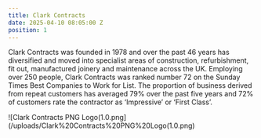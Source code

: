```yaml
---
title: Clark Contracts
date: 2025-04-10 08:05:00 Z
position: 1
---
```


Clark Contracts was founded in 1978 and over the past 46 years has diversified and moved into specialist areas of construction, refurbishment, fit out, manufactured joinery and maintenance across the UK.  Employing over 250 people, Clark Contracts was ranked number 72 on the Sunday Times Best Companies to Work for List. The proportion of business derived from repeat customers has averaged 79% over the past five years and 72% of customers rate the contractor as ‘Impressive’ or ‘First Class’.

 ![Clark Contracts PNG Logo(1.0.png](/uploads/Clark%20Contracts%20PNG%20Logo(1.0.png)